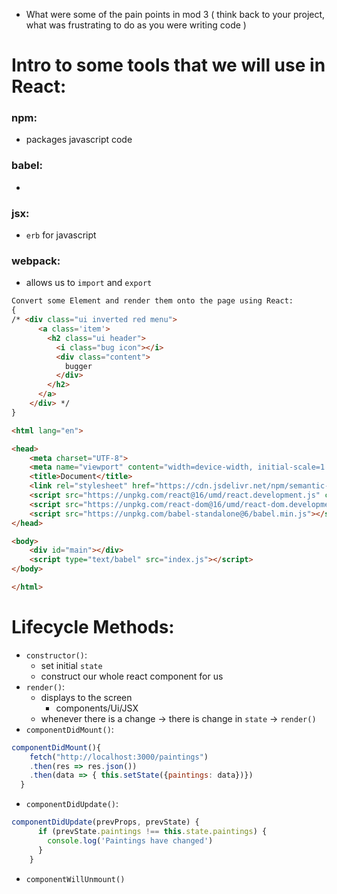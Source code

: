 - What were some of the pain points in mod 3 ( think back to your project, what was frustrating to do as you were writing code )

# Intro to some tools that we will use in React:

### npm:

- packages javascript code

### babel:

- 

### jsx:

- `erb` for javascript

### webpack:

- allows us to `import` and `export`

```HTML
Convert some Element and render them onto the page using React:
{
/* <div class="ui inverted red menu">
      <a class='item'>
        <h2 class="ui header">
          <i class="bug icon"></i>
          <div class="content">
            bugger
          </div>
        </h2>
      </a>
    </div> */
}
```


```HTML
<html lang="en">

<head>
    <meta charset="UTF-8">
    <meta name="viewport" content="width=device-width, initial-scale=1.0">
    <title>Document</title>
    <link rel="stylesheet" href="https://cdn.jsdelivr.net/npm/semantic-ui@2.4.2/dist/semantic.min.css">
    <script src="https://unpkg.com/react@16/umd/react.development.js" crossorigin></script>
    <script src="https://unpkg.com/react-dom@16/umd/react-dom.development.js" crossorigin></script>
    <script src="https://unpkg.com/babel-standalone@6/babel.min.js"></script>
</head>

<body>
    <div id="main"></div>
    <script type="text/babel" src="index.js"></script>
</body>

</html>
```

# Lifecycle Methods:

- `constructor()`:
    - set initial `state`
    - construct our whole react component for us
- `render()`:
    - displays to the screen
        - components/Ui/JSX
    - whenever there is a change → there is change in `state` → `render()`
- `componentDidMount()`:

```jsx
componentDidMount(){
    fetch("http://localhost:3000/paintings")
    .then(res => res.json())
    .then(data => { this.setState({paintings: data})})
  }
```

- `componentDidUpdate()`:

```jsx
componentDidUpdate(prevProps, prevState) {
      if (prevState.paintings !== this.state.paintings) {
        console.log('Paintings have changed')
      }
    }
```

- `componentWillUnmount()`